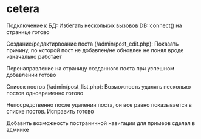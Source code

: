# cetera
Подключение к БД:
Избегать нескольких вызовов DB::connect() на странице
готово

Создание/редактирвоание поста (/admin/post_edit.php):
Показать причину, по которой пост не добавлен/не обновлен
не понял вроде изначально работает

Перенаправление на страницу созданного поста при успешном добавлении
готово

Список постов (/admin/post_list.php):
Возможность удалять несколько постов одновременно
готово

Непосредственно после удаления поста, он все равно показывается в списке постов. Исправить
готово

Добавить возможность постраничной навигации
для примерв сделал в админке
